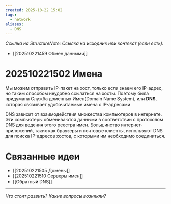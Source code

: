 ```yaml
---
created: 2025-10-22 15:02
tags:
  - network
aliases:
  - DNS
---
```

*Ссылка на StructureNote:*
*Ссылка на исходник или контекст (если есть):*
- [[202510221459 Обмен данными]]

# 202510221502 Имена

Мы можем отправить IP-пакет на хост, только если знаем его IP-адрес, но таким способом неудобно ссылаться на хосты. Поэтому была придумана Служба доменных Имен(Domain Name System), или **DNS**, которая связывает удобочитаемые имена с IP-адресами

DNS зависит от взаимодействия множества компьютеров в интернете. Эти компьютеры обмениваются данными в соответствии с протоколом DNS для ведения этого реестра имен. Большинство интернет-приложений, таких как браузеры и почтовые клиенты, используют DNS для поиска IP-адресов хостов, с которыми им необходимо соединиться.

# Связанные идеи

- [[202510221505 Домены]]
- [[202510221510 Серверы имен]]
- [[Обратный DNS]]

---

*Что стоит развить? Какие вопросы возникли?*
